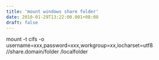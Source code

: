 ```yaml
---
title: 'mount windows share folder'
date: 2010-01-29T13:22:00.001+08:00
draft: false
---
```


mount -t cifs -o username=xxx,password=xxx,workgroup=xx,iocharset=utf8 //share.domain/folder /localfolder